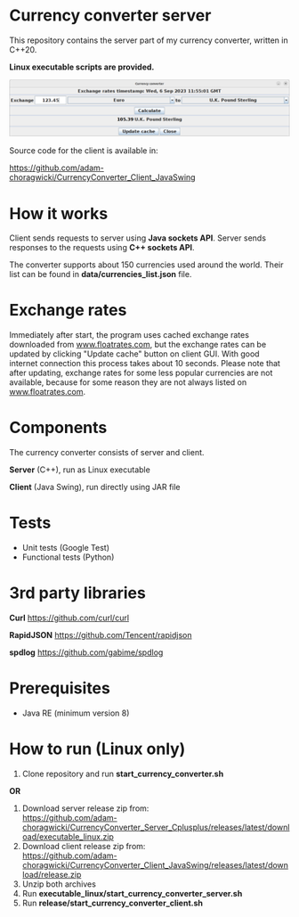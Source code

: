 # Currency converter server

This repository contains the server part of my currency converter, written in C++20.

**Linux executable scripts are provided.**

![](screenshot.png)

Source code for the client is available in:

https://github.com/adam-choragwicki/CurrencyConverter_Client_JavaSwing

# How it works

Client sends requests to server using **Java sockets API**. Server sends responses to the requests using
**C++ sockets API**.

The converter supports about 150 currencies used around the world. Their list can be found in **data/currencies_list.json** file.

# Exchange rates

Immediately after start, the program uses cached exchange rates downloaded from www.floatrates.com, but the exchange rates can be updated by
clicking "Update cache" button on client GUI. With good internet connection this process takes about 10 seconds. Please note that after updating,
exchange rates for some less popular currencies are not available, because for some reason they are not always listed on www.floatrates.com.

# Components

The currency converter consists of server and client.

**Server** (C++), run as Linux executable

**Client** (Java Swing), run directly using JAR file

# Tests

* Unit tests (Google Test)
* Functional tests (Python)

# 3rd party libraries

**Curl** https://github.com/curl/curl

**RapidJSON** https://github.com/Tencent/rapidjson

**spdlog** https://github.com/gabime/spdlog

# Prerequisites

* Java RE (minimum version 8)

# How to run (Linux only)
1. Clone repository and run **start_currency_converter.sh**

**OR**

1. Download server release zip from:\
   https://github.com/adam-choragwicki/CurrencyConverter_Server_Cplusplus/releases/latest/download/executable_linux.zip
2. Download client release zip from:\
   https://github.com/adam-choragwicki/CurrencyConverter_Client_JavaSwing/releases/latest/download/release.zip
3. Unzip both archives
4. Run **executable_linux/start_currency_converter_server.sh**
5. Run **release/start_currency_converter_client.sh**
